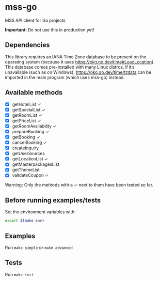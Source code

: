 # mss-go

MSS API client for Go projects

**Important**: Do not use this in production yet!

## Dependencies

This library requires an IANA Time Zone database to be present on the operating system (because it uses https://pkg.go.dev/time#LoadLocation). This database comes pre-installed with many Linux distros. If it’s unavailable (such as on Windows), https://pkg.go.dev/time/tzdata can be imported in the main program (which uses mss-go) instead.

## Available methods

- [x] getHotelList ✓
- [x] getSpecialList ✓
- [x] getRoomList ✓
- [x] getPriceList ✓
- [x] getRoomAvailability ✓
- [x] prepareBooking ✓
- [x] getBooking ✓
- [x] cancelBooking ✓
- [x] createInquiry
- [x] getUserSources
- [x] getLocationList ✓
- [x] getMasterpackagesList
- [x] getThemeList
- [x] validateCoupon ✓

Warning: Only the methods with a ✓ next to them have been tested so far.

## Before running examples/tests

Set the environment variables with:

```Bash
export $(make env)
```

## Examples

Run `make simple` or `make advanced`

## Tests

Run `make test`

